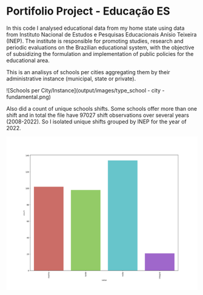# Portifolio Project - Educação ES

In this code I analysed educational data from my home state using data from Instituto Nacional de Estudos e Pesquisas Educacionais Anísio Teixeira (INEP). The institute is responsible for promoting studies, research and periodic evaluations on the Brazilian educational system, with the objective of subsidizing the formulation and implementation of public policies for the educational area.

This is an analisys of schools per cities aggregating them by their administrative instance (municipal, state or private).

![Schools per City/Instance](output/images/type_school - city - fundamental.png)


Also did a count of unique schools shifts. Some schools offer more than one shift and in total the file have 97027 shift  observations over several years (2008-2022). So I isolated unique shifts grouped by INEP for the year of 2022.

![Turnos](output/images/turno.png)